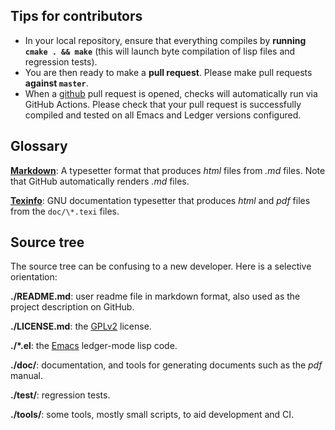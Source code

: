 Tips for contributors
---------------------

* In your local repository, ensure that everything compiles by **running
  `cmake . && make`** (this will launch byte compilation of lisp files and regression
  tests).
* You are then ready to make a **pull request**. Please make pull requests
  **against `master`**.
* When a [github] pull request is opened, checks will automatically run via
  GitHub Actions. Please check that your pull request is successfully compiled
  and tested on all Emacs and Ledger versions configured.

Glossary
--------

**[Markdown]**: A typesetter format that produces *html* files from *.md* files.
Note that GitHub automatically renders *.md* files.

**[Texinfo]**: GNU documentation typesetter that produces *html* and *pdf* files
from the `doc/\*.texi` files.

Source tree
-----------

The source tree can be confusing to a new developer. Here is a selective
orientation:

**./README.md**: user readme file in markdown format, also used as the project
description on GitHub.

**./LICENSE.md**: the [GPLv2] license.

**./*.el**: the [Emacs] ledger-mode lisp code.

**./doc/**: documentation, and tools for generating documents such as the *pdf*
manual.

**./test/**: regression tests.

**./tools/**: some tools, mostly small scripts, to aid development and CI.


[Markdown]: https://daringfireball.net/projects/markdown/
[Texinfo]: http://www.gnu.org/software/texinfo/
[git-flow]: http://nvie.com/posts/a-successful-git-branching-model/
[README.md]: https://github.com/ledger/ledger-mode/blob/master/README.md
[Emacs]: http://www.gnu.org/software/emacs/
[GPLv2]: http://www.gnu.org/licenses/gpl-2.0.html
[github]: https://github.com/ledger/ledger-mode/
